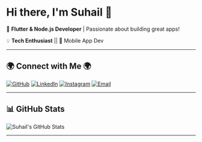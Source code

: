 # Hi there, I'm Suhail 👋  

🚀 **Flutter & Node.js Developer** | Passionate about building great apps!  

💡 **Tech Enthusiast** || 📱 Mobile App Dev 

---

## 🌍 Connect with Me 🌍
[![GitHub](https://img.shields.io/badge/GitHub-000?logo=github&logoColor=white)](https://github.com/letssuhail)
[![LinkedIn](https://img.shields.io/badge/LinkedIn-blue?logo=linkedin&logoColor=white)](https://www.linkedin.com/in/mohammad-suhail-)
[![Instagram](https://img.shields.io/badge/Instagram-E4405F?logo=instagram&logoColor=white)](https://www.instagram.com/letssuhail)
[![Email](https://img.shields.io/badge/Email-D14836?logo=gmail&logoColor=white)](mailto:letssuhail@email.com)

---

## 📊 GitHub Stats  
![Suhail's GitHub Stats](https://github-readme-stats.vercel.app/api?username=letssuhail&show_icons=true&theme=dark)

---  
